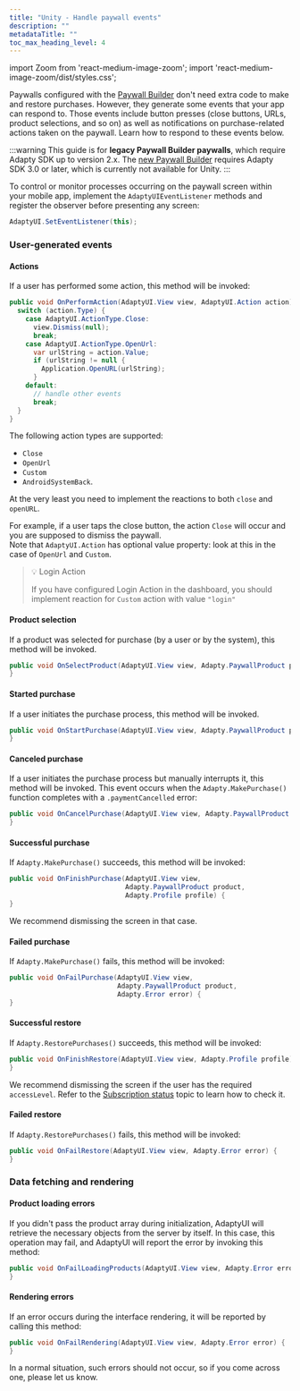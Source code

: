 ```yaml
---
title: "Unity - Handle paywall events"
description: ""
metadataTitle: ""
toc_max_heading_level: 4
---
```


import Zoom from 'react-medium-image-zoom';
import 'react-medium-image-zoom/dist/styles.css';

Paywalls configured with the [Paywall Builder](adapty-paywall-builder) don't need extra code to make and restore purchases. However, they generate some events that your app can respond to. Those events include button presses (close buttons, URLs, product selections, and so on) as well as notifications on purchase-related actions taken on the paywall. Learn how to respond to these events below.

:::warning
This guide is for **legacy Paywall Builder paywalls**, which require Adapty SDK up to version 2.x. The [new Paywall Builder](adapty-paywall-builder) requires Adapty SDK 3.0 or later, which is currently not available for Unity.
:::

To control or monitor processes occurring on the paywall screen within your mobile app, implement the `AdaptyUIEventListener` methods and register the observer before presenting any screen:

```csharp title="Unity"
AdaptyUI.SetEventListener(this);
```

### User-generated events

#### Actions

If a user has performed some action, this method will be invoked:

```csharp title="Unity"
public void OnPerformAction(AdaptyUI.View view, AdaptyUI.Action action) {
  switch (action.Type) {
    case AdaptyUI.ActionType.Close:
      view.Dismiss(null);
      break;
    case AdaptyUI.ActionType.OpenUrl:
      var urlString = action.Value;
      if (urlString != null {
      	Application.OpenURL(urlString); 
      }
    default:
      // handle other events
      break;
  }
}
```

The following action types are supported:

- `Close`
- `OpenUrl`
- `Custom`
- `AndroidSystemBack`. 

 At the very least you need to implement the reactions to both `close` and `openURL`.

For example, if a user taps the close button, the action `Close` will occur and you are supposed to dismiss the paywall.  
Note that `AdaptyUI.Action` has optional value property: look at this in the case of `OpenUrl` and `Custom`.

> 💡 Login Action
> 
> If you have configured Login Action in the dashboard, you should implement reaction for `Custom` action with value `"login"`

#### Product selection

If a product was selected for purchase (by a user or by the system), this method will be invoked.

```csharp title="Unity"
public void OnSelectProduct(AdaptyUI.View view, Adapty.PaywallProduct product) {
}
```

#### Started purchase

If a user initiates the purchase process, this method will be invoked.

```csharp title="Unity"
public void OnStartPurchase(AdaptyUI.View view, Adapty.PaywallProduct product) {
}
```

#### Canceled purchase

If a user initiates the purchase process but manually interrupts it, this method will be invoked. This event occurs when the `Adapty.MakePurchase()` function completes with a `.paymentCancelled` error:

```csharp title="Unity"
public void OnCancelPurchase(AdaptyUI.View view, Adapty.PaywallProduct product) {
}
```

#### Successful purchase

If `Adapty.MakePurchase()` succeeds, this method will be invoked:

```csharp title="Unity"
public void OnFinishPurchase(AdaptyUI.View view, 
                             Adapty.PaywallProduct product, 
                             Adapty.Profile profile) {
}
```

We recommend dismissing the screen in that case.

#### Failed purchase

If `Adapty.MakePurchase()` fails, this method will be invoked:

```csharp title="Unity"
public void OnFailPurchase(AdaptyUI.View view, 
                           Adapty.PaywallProduct product, 
                           Adapty.Error error) {
}
```

#### Successful restore

If `Adapty.RestorePurchases()` succeeds, this method will be invoked:

```csharp title="Unity"
public void OnFinishRestore(AdaptyUI.View view, Adapty.Profile profile) {
}
```

We recommend dismissing the screen if the user has the required `accessLevel`. Refer to the [Subscription status](subscription-status) topic to learn how to check it.

#### Failed restore

If `Adapty.RestorePurchases()` fails, this method will be invoked:

```csharp title="Unity"
public void OnFailRestore(AdaptyUI.View view, Adapty.Error error) {
}
```

### Data fetching and rendering

#### Product loading errors

If you didn't pass the product array during initialization, AdaptyUI will retrieve the necessary objects from the server by itself. In this case, this operation may fail, and AdaptyUI will report the error by invoking this method:

```csharp title="Unity"
public void OnFailLoadingProducts(AdaptyUI.View view, Adapty.Error error) {
}
```

#### Rendering errors

If an error occurs during the interface rendering, it will be reported by calling this method:

```csharp title="Unity"
public void OnFailRendering(AdaptyUI.View view, Adapty.Error error) {
}
```

In a normal situation, such errors should not occur, so if you come across one, please let us know.
